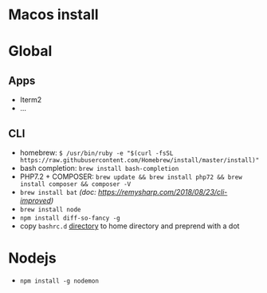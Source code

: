 # Macos install

# Global

## Apps
- Iterm2
- ...

## CLI
- homebrew: `$ /usr/bin/ruby -e "$(curl -fsSL https://raw.githubusercontent.com/Homebrew/install/master/install)"
`
- bash completion: `brew install bash-completion`
- PHP7.2 + COMPOSER: `brew update && brew install php72 && brew install composer && composer -V`
- `brew install bat` _(doc: https://remysharp.com/2018/08/23/cli-improved)_
- `brew install node`
- `npm install diff-so-fancy -g`
- copy `bashrc.d` [directory](https://github.com/romainnorberg/memo/tree/master/macos/bashrc.d) to home directory and preprend with a dot

# Nodejs
- `npm install -g nodemon`

